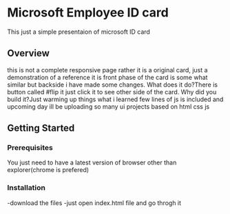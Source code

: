 # Microsoft Employee ID card

This just a simple presentaion of microsoft ID card


## Overview

this is not a complete responsive page rather it is a original card, just a demonstration of a reference it is front phase of the card is some what similar but backside i have made some changes. What does it do?There is button called #flip it just click it to see other side of the card. Why did you build it?Just warming up things what i learned few lines of js is included and upcoming day ill be uploading so many ui projects based on html css js

## Getting Started

### Prerequisites

You just need to have a latest version of browser other than explorer(chrome is prefered)

### Installation
-download the files
-just open index.html file and go throgh it 
```bash
